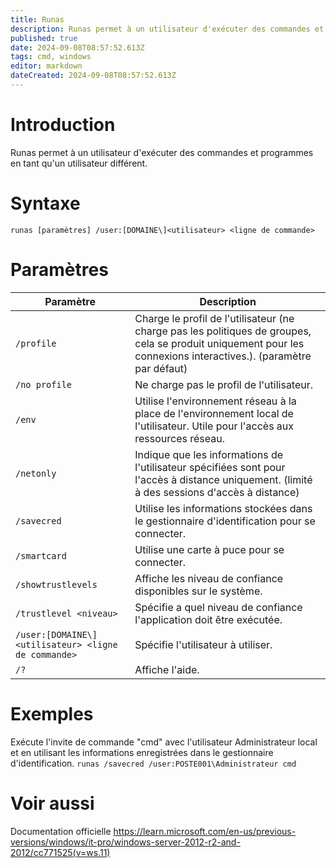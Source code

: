 ```yaml
---
title: Runas
description: Runas permet à un utilisateur d'exécuter des commandes et programmes en tant qu'un utilisateur différent.
published: true
date: 2024-09-08T08:57:52.613Z
tags: cmd, windows
editor: markdown
dateCreated: 2024-09-08T08:57:52.613Z
---
```


# Introduction

Runas permet à un utilisateur d'exécuter des commandes et programmes en tant qu'un utilisateur différent.

# Syntaxe

`runas [paramètres] /user:[DOMAINE\]<utilisateur> <ligne de commande>`

# Paramètres

| Paramètre                                           | Description                                                                                                                                                       |
| --------------------------------------------------- | ----------------------------------------------------------------------------------------------------------------------------------------------------------------- |
| `/profile`                                          | Charge le profil de l'utilisateur (ne charge pas les politiques de groupes, cela se produit uniquement pour les connexions interactives.). (paramètre par défaut) |
| `/no profile`                                       | Ne charge pas le profil de l'utilisateur.                                                                                                                         |
| `/env`                                              | Utilise l'environnement réseau à la place de l'environnement local de l'utilisateur. Utile pour l'accès aux ressources réseau.                                    |
| `/netonly`                                          | Indique que les informations de l'utilisateur spécifiées sont pour l'accès à distance uniquement. (limité à des sessions d'accès à distance)                      |
| `/savecred`                                         | Utilise les informations stockées dans le gestionnaire d'identification pour se connecter.                                                                        |
| `/smartcard`                                        | Utilise une carte à puce pour se connecter.                                                                                                                       |
| `/showtrustlevels`                                  | Affiche les niveau de confiance disponibles sur le système.                                                                                                       |
| `/trustlevel <niveau>`                              | Spécifie a quel niveau de confiance l'application doit être exécutée.                                                                                             |
| `/user:[DOMAINE\]<utilisateur> <ligne de commande>` | Spécifie l'utilisateur à utiliser.                                                                                                                                |
| `/?`                                                | Affiche l'aide.                                                                                                                                                   |

# Exemples

Exécute l'invite de commande "cmd" avec l'utilisateur Administrateur local et en utilisant les informations enregistrées dans le gestionnaire d'identification.
`runas /savecred /user:POSTE001\Administrateur cmd`

# Voir aussi

Documentation officielle
https://learn.microsoft.com/en-us/previous-versions/windows/it-pro/windows-server-2012-r2-and-2012/cc771525(v=ws.11)
